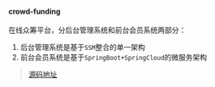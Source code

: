 #### crowd-funding

在线众筹平台，分后台管理系统和前台会员系统两部分：
1. 后台管理系统是基于`SSM`整合的单一架构
2. 前台会员系统是基于`SpringBoot+SpringCloud`的微服务架构



> [源码地址](https://www.bilibili.com/video/BV1bE411T7oZ)